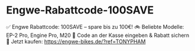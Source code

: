 # Engwe-Rabattcode-100SAVE
✅ Engwe Rabattcode: 100SAVE – spare bis zu 100€! 🚲 Beliebte Modelle: EP-2 Pro, Engine Pro, M20 💬 Code an der Kasse eingeben &amp; Rabatt sichern 🛒 Jetzt kaufen: https://engwe-bikes.de/?ref=TONYPHAM
